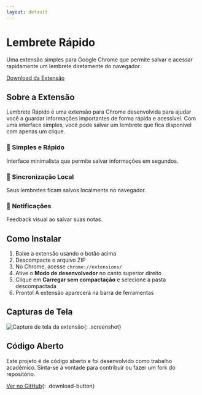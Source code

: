 ```yaml
---
layout: default
---
```


# Lembrete Rápido

Uma extensão simples para Google Chrome que permite salvar e acessar rapidamente um lembrete diretamente do navegador.

<a href="https://github.com/GuidaGaita/bootcamp/archive/refs/heads/main.zip" class="download-button">
  <i class="fa fa-download"></i> Download da Extensão
</a>

## Sobre a Extensão

Lembrete Rápido é uma extensão para Chrome desenvolvida para ajudar você a guardar informações importantes de forma rápida e acessível. Com uma interface simples, você pode salvar um lembrete que fica disponível com apenas um clique.

<div class="features">
  <div class="feature">
    <h3>🚀 Simples e Rápido</h3>
    <p>Interface minimalista que permite salvar informações em segundos.</p>
  </div>
  <div class="feature">
    <h3>💾 Sincronização Local</h3>
    <p>Seus lembretes ficam salvos localmente no navegador.</p>
  </div>
  <div class="feature">
    <h3>🔔 Notificações</h3>
    <p>Feedback visual ao salvar suas notas.</p>
  </div>
</div>

## Como Instalar

1. Baixe a extensão usando o botão acima
2. Descompacte o arquivo ZIP
3. No Chrome, acesse `chrome://extensions/`
4. Ative o **Modo de desenvolvedor** no canto superior direito
5. Clique em **Carregar sem compactação** e selecione a pasta descompactada
6. Pronto! A extensão aparecerá na barra de ferramentas

## Capturas de Tela

![Captura de tela da extensão](https://via.placeholder.com/800x450.png?text=Captura+de+Tela+da+Extensão){: .screenshot}

## Código Aberto

Este projeto é de código aberto e foi desenvolvido como trabalho acadêmico. Sinta-se à vontade para contribuir ou fazer um fork do repositório.

[Ver no GitHub](https://github.com/GuidaGaita/bootcamp){: .download-button}
